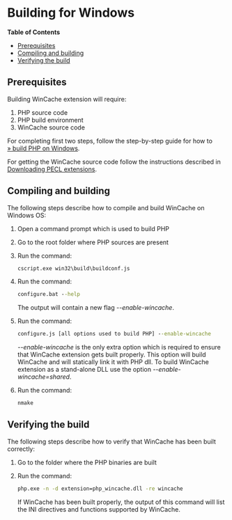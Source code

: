 Building for Windows
====================

**Table of Contents**

-   [Prerequisites](/wincache/win32build.html#Prerequisites)
-   [Compiling and
    building](/wincache/win32build.html#Compiling%20and%20building)
-   [Verifying the
    build](/wincache/win32build.html#Verifying%20the%20build)

Prerequisites
-------------

Building WinCache extension will require:

1.  <span class="simpara">PHP source code</span>
2.  <span class="simpara">PHP build environment</span>
3.  <span class="simpara">WinCache source code</span>

For completing first two steps, follow the step-by-step guide for how to
<a href="https://wiki.php.net/internals/windows/stepbystepbuild" class="link external">» build PHP on Windows</a>.

For getting the WinCache source code follow the instructions described
in
<a href="/install/pecl/downloads.html" class="link">Downloading PECL extensions</a>.

Compiling and building
----------------------

The following steps describe how to compile and build WinCache on
Windows OS:

1.  Open a command prompt which is used to build PHP

2.  Go to the root folder where PHP sources are present

3.  Run the command:

    ``` cmd
    cscript.exe win32\build\buildconf.js
    ```

4.  Run the command:

    ``` cmd
    configure.bat --help
    ```

    The output will contain a new flag *--enable-wincache*.

5.  Run the command:

    ``` cmd
    configure.js [all options used to build PHP] --enable-wincache
    ```

    *--enable-wincache* is the only extra option which is required to
    ensure that WinCache extension gets built properly. This option will
    build WinCache and will statically link it with PHP dll. To build
    WinCache extension as a stand-alone DLL use the option
    *--enable-wincache=shared*.

6.  Run the command:

    ``` cmd
    nmake
    ```

Verifying the build
-------------------

The following steps describe how to verify that WinCache has been built
correctly:

1.  Go to the folder where the PHP binaries are built

2.  Run the command:

    ``` cmd
    php.exe -n -d extension=php_wincache.dll -re wincache
    ```

    If WinCache has been built properly, the output of this command will
    list the INI directives and functions supported by WinCache.
